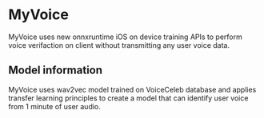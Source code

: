 # MyVoice
MyVoice uses new onnxruntime iOS on device training APIs to perform voice verifaction on client without transmitting any user voice data.


## Model information
MyVoice uses wav2vec model trained on VoiceCeleb database and applies transfer learning principles to create a model that can identify user voice
from 1 minute of user audio.


